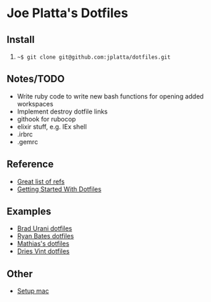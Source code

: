 # Joe Platta's Dotfiles

## Install
1. `~$ git clone git@github.com:jplatta/dotfiles.git`

## Notes/TODO
* Write ruby code to write new bash functions for opening added workspaces
* Implement destroy dotfile links
* githook for rubocop
* elixir stuff, e.g. IEx shell
* .irbrc
* .gemrc

## Reference
* [Great list of refs](https://github.com/webpro/awesome-dotfiles)
* [Getting Started With Dotfiles](https://medium.com/@webprolific/getting-started-with-dotfiles-43c3602fd789)
## Examples
* [Brad Urani dotfiles](https://github.com/bradurani/dotfiles)
* [Ryan Bates dotfiles](https://github.com/ryanb/dotfiles)
* [Mathias's dotfiles](https://github.com/mathiasbynens/dotfiles)
* [Dries Vint dotfiles ](https://github.com/driesvints/dotfiles)
## Other
* [Setup mac](https://sourabhbajaj.com/mac-setup/Homebrew/)